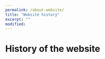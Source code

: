 ```yaml
---
permalink: /about-website/
title: "Website history"
excerpt: ""
modified: 
---
```

# History of the website

